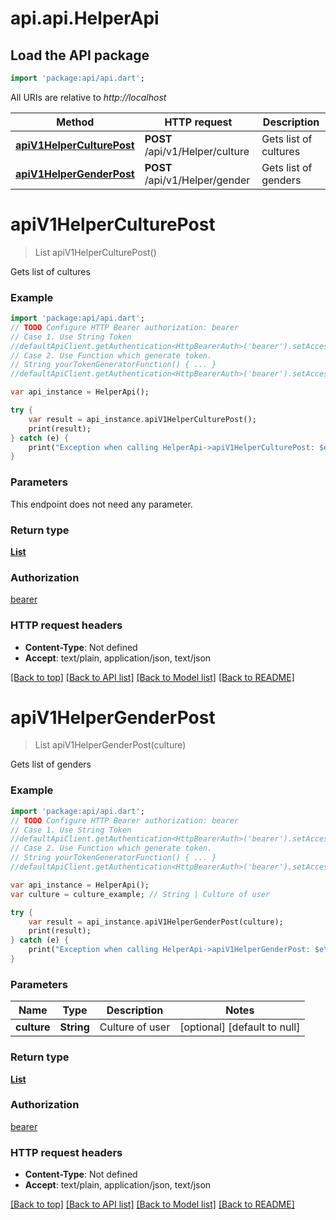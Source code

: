 # api.api.HelperApi

## Load the API package
```dart
import 'package:api/api.dart';
```

All URIs are relative to *http://localhost*

Method | HTTP request | Description
------------- | ------------- | -------------
[**apiV1HelperCulturePost**](HelperApi.md#apiV1HelperCulturePost) | **POST** /api/v1/Helper/culture | Gets list of cultures
[**apiV1HelperGenderPost**](HelperApi.md#apiV1HelperGenderPost) | **POST** /api/v1/Helper/gender | Gets list of genders


# **apiV1HelperCulturePost**
> List<Culture> apiV1HelperCulturePost()

Gets list of cultures

### Example 
```dart
import 'package:api/api.dart';
// TODO Configure HTTP Bearer authorization: bearer
// Case 1. Use String Token
//defaultApiClient.getAuthentication<HttpBearerAuth>('bearer').setAccessToken('YOUR_ACCESS_TOKEN');
// Case 2. Use Function which generate token.
// String yourTokenGeneratorFunction() { ... }
//defaultApiClient.getAuthentication<HttpBearerAuth>('bearer').setAccessToken(yourTokenGeneratorFunction);

var api_instance = HelperApi();

try { 
    var result = api_instance.apiV1HelperCulturePost();
    print(result);
} catch (e) {
    print("Exception when calling HelperApi->apiV1HelperCulturePost: $e\n");
}
```

### Parameters
This endpoint does not need any parameter.

### Return type

[**List<Culture>**](Culture.md)

### Authorization

[bearer](../README.md#bearer)

### HTTP request headers

 - **Content-Type**: Not defined
 - **Accept**: text/plain, application/json, text/json

[[Back to top]](#) [[Back to API list]](../README.md#documentation-for-api-endpoints) [[Back to Model list]](../README.md#documentation-for-models) [[Back to README]](../README.md)

# **apiV1HelperGenderPost**
> List<Gender> apiV1HelperGenderPost(culture)

Gets list of genders

### Example 
```dart
import 'package:api/api.dart';
// TODO Configure HTTP Bearer authorization: bearer
// Case 1. Use String Token
//defaultApiClient.getAuthentication<HttpBearerAuth>('bearer').setAccessToken('YOUR_ACCESS_TOKEN');
// Case 2. Use Function which generate token.
// String yourTokenGeneratorFunction() { ... }
//defaultApiClient.getAuthentication<HttpBearerAuth>('bearer').setAccessToken(yourTokenGeneratorFunction);

var api_instance = HelperApi();
var culture = culture_example; // String | Culture of user

try { 
    var result = api_instance.apiV1HelperGenderPost(culture);
    print(result);
} catch (e) {
    print("Exception when calling HelperApi->apiV1HelperGenderPost: $e\n");
}
```

### Parameters

Name | Type | Description  | Notes
------------- | ------------- | ------------- | -------------
 **culture** | **String**| Culture of user | [optional] [default to null]

### Return type

[**List<Gender>**](Gender.md)

### Authorization

[bearer](../README.md#bearer)

### HTTP request headers

 - **Content-Type**: Not defined
 - **Accept**: text/plain, application/json, text/json

[[Back to top]](#) [[Back to API list]](../README.md#documentation-for-api-endpoints) [[Back to Model list]](../README.md#documentation-for-models) [[Back to README]](../README.md)

